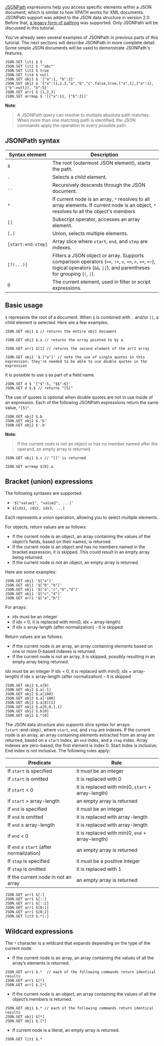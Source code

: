 [JSONPath](https://goessner.net/articles/JsonPath/) expressions help you access specific elements within a JSON document, which is similar to how XPATH works for XML documents.
JSONPath support was added to the JSON data structure in version 2.0.
Before that, [a legacy form of pathing](https://redis.io/docs/data-types/json/path/#legacy-path-syntax) was supported.
Only JSONPath will be discussed in this tutorial.

You've already seen several examples of JSONPath in previous parts of this tutorial. The next sections will describe JSONPath in more complete detail.
Some simple JSON documents will be used to demonstrate JSONPath's features.

```redis:[run_confirmation=true] Load documents
JSON.SET lit1 $ 5
JSON.SET lit2 $ '"abc"'
JSON.SET lit3 $ true
JSON.SET lit4 $ null
JSON.SET obj1 $ '{"a":1, "b":2}'
JSON.SET obj2 $ '{"a":[1,2,3,"a","b","c",false,true,["a",1],{"a":1},{"b":null}], "b":5}'
JSON.SET arr1 $ [1,2,3]
JSON.SET arrmap $ '[{"a":1}, {"b":2}]'
```

**Note**:
>A JSONPath query can resolve to multiple absolute path matches. When more than one matching path is identified, the JSON commands apply the operation to every possible path.

## JSONPath syntax

| Syntax&nbsp;element | Description |
|----------------|-------------|
| `$` | The root (outermost JSON element), starts the path. |
| `.` | Selects a child element. |
| `..` | Recursively descends through the JSON document. |
| `*` | If current node is an array, `*` resolves to all array elements. If current node is an object, `*` resolves to all the object's members |
| `[]` | Subscript operator, accesses an array element. |
| `[,]` | Union, selects multiple elements. |
| `[start:end:step]` | Array slice where `start`, `end`, and `step` are indexes. |
| `[?(...)]` | Filters a JSON object or array. Supports comparison operators (`==`, `!=`, `<`, `<=`, `>`, `>=`, `=~`), logical operators (`&&`, `\|\|`), and parentheses for grouping (`(`, `)`). |
| `@` | The current element, used in filter or script expressions. |

## Basic usage

`$` represents the root of a document. When `$` is combined with `.` and/or `[]`, a child element is selected. Here are a few examples.

```redis $ by itself
JSON.GET obj1 $ // returns the entire obj1 document
```

```redis Select an element with $.
JSON.GET obj2 $.a // returns the array pointed to by a
```

```redis Select an element with $[...]
JSON.GET arr1 $[1] // returns the second element of the arr1 array
```

```redis Select $.a using $.[] notation
JSON.GET obj2 '$.["a"]' // note the use of single quotes in this expression; they're needed to be able to use double quotes in the expression
```

It is possible to use `$` as part of a field name.

```redis:[run_confirmation=true] Using $ as part of a field name
JSON.SET d $ '{"$":5, "$$":6}'
JSON.GET d $.$ // returns "[5]"
```

The use of quotes is optional when double quotes are not in use inside of an expression.
Each of the following JSONPath expressions return the same value, `"[5]"`.

```redis Quote usage
JSON.GET obj2 $.b
JSON.GET obj2 $.'b'
JSON.GET obj2 $'.b'
```

**Note**:
>If the current node is not an object or has no member named after the operand, an empty array is returned.

```redis Invalid path
JSON.GET obj1 $.c // "[]" is returned
```

```redis Combining . and []
JSON.GET arrmap $[0].a
```

## Bracket (union) expressions

The following syntaxes are supported:

- `'$["value1", "value2", ...]'`
- `$[idx1, idx2, idx3, ...]`

Each represents a union operation, allowing you to select multiple elements.

For objects, return values are as follows:

- If the current node is an object, an array containing the values of the object’s fields, based on their names, is returned.
- If the current node is an object and has no members named in the bracket expression, it is skipped.
This could result in an empty array being returned.
- If the current node is not an object, an empty array is returned.

Here are some examples:

```redis Bracket union examples with objects
JSON.GET obj1 '$["a"]'
JSON.GET obj1 '$["b","b"]'
JSON.GET obj1 '$["a","c","b","d"]'
JSON.GET obj1 '$["c","d"]'
JSON.GET arr1 '$["a","b"]'
```

For arrays:

- idx must be an integer
- if idx < 0, it is replaced with min(0, idx + array-length)
- if idx ≥ array-length (after normalization) - it is skipped

Return values are as follows:

- If the current node is an array, an array containing elements based on one or more 0-based indexes is returned.
- If the current node is not an array, it is skipped, possibly resulting in an empty array being returned.

idx must be an integer
if idx < 0, it is replaced with min(0, idx + array-length)
if idx ≥ array-length (after normalization) - it is skipped

```redis Bracket union examples with arrays
JSON.GET obj2 $.a[0]
JSON.GET obj2 $.a[-1]
JSON.GET obj2 $.a[100]
JSON.GET obj2 $.a[-100]
JSON.GET obj2 $.a[8][1]
JSON.GET obj2 $.a[0,0,1,1]
JSON.GET obj2 $.b[0]
JSON.GET obj2 $.*[0]
```

The JSON data structure also supports slice syntax for arrays: `[start:`end`:`step`]`, where `start`, `end`, and `step` are indexes.
If the current node is an array, an array containing elements extracted from an array are returned, based on a `start` index, an `end` index, and a `step` index.
Array indexes are zero-based; the first element is index 0. Start Index is inclusive; End index is not inclusive.
The following rules apply:

| Predicate | Rule |
| --------- | ---- |
| If `start` is specified | it must be an integer |
| if `start` is omitted | it is replaced with 0 |
| if `start` < 0 | it is replaced with min(0, `start` + array-length) |
| if `start` > array-length | an empty array is returned |
| if `end` is specified | it must be an integer |
| If `end` is omitted | it is replaced with array-length |
| If `end` ≥ array-length | it is replaced with array-length |
| if `end` < 0 | it is replaced with min(0, `end` + array-length) |
| If `end` ≤ `start` (after normalization) | an empty array is returned |
| If `step` is specified | it must be a positive integer |
| If `step` is omitted | it is replaced with 1 |
| If the current node in not an array | an empty array is returned |

```redis Array slice examples
JSON.GET arr1 $[:]
JSON.GET arr1 $[::]
JSON.GET arr1 $[::2]
JSON.GET arr1 $[0:1]
JSON.GET arr1 $[0:2]
JSON.GET lit3 $.*[:]
```

## Wildcard expressions

The `*` character is a wildcard that expands depending on the type of the current node:

- If the current node is an array, an array containing the values of all the array’s elements is returned.

```redis Using * when the current node is an array
JSON.GET arr1 $.*  // each of the following commands return identical results
JSON.GET arr1 $[*]
JSON.GET arr1 $.[*]
```

- If the current node is an object, an array containing the values of all the object’s members is returned.

```redis Using * when the current node is an object
JSON.GET obj1 $.* // each of the following commands return identical results
JSON.GET obj1 $[*]
JSON.GET obj1 $.[*]
```

- If current node is a literal, an empty array is returned.

```redis Using * when the current node is a literal
JSON.GET lit1 $.*
```

